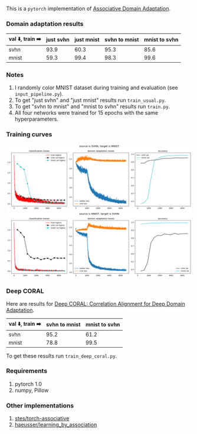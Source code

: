 This is a `pytorch` implementation of [Associative Domain Adaptation](https://arxiv.org/abs/1708.00938).

### Domain adaptation results

| val :arrow_down:, train :arrow_right: | just svhn | just mnist | svhn to mnist | mnist to svhn |
|---|---|---|---|---|
| svhn | 93.9 | 60.3 | 95.3 | 85.6 |
| mnist | 59.3 | 99.4 | 98.3 | 99.6 |

### Notes
1. I randomly color MNIST dataset during training and evaluation (see `input_pipeline.py`).
2. To get "just svhn" and "just mnist" results run `train_usual.py`.
3. To get "svhn to mnist" and "mnist to svhn" results run `train.py`.
4. All four networks were trained for 15 epochs with the same hyperparameters.

### Training curves
![svhn to mnist](images/losses1.png)
![mnist to svhn](images/losses2.png)

### Deep CORAL

Here are results for [Deep CORAL: Correlation Alignment for Deep Domain Adaptation](https://arxiv.org/abs/1607.01719).

| val :arrow_down:, train :arrow_right: | svhn to mnist | mnist to svhn |
|---|---|---|
| svhn  | 95.2 | 61.2 |
| mnist | 78.8 | 99.5 |

To get these results run `train_deep_coral.py`.

### Requirements
1. pytorch 1.0
2. numpy, Pillow

### Other implementations
1. [stes/torch-associative](https://github.com/stes/torch-associative)
2. [haeusser/learning_by_association](https://github.com/haeusser/learning_by_association)
